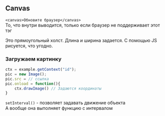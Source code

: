 ## Canvas ##

`<canvas>Обновите браузер</canvas>`  
То, что внутри <canvas> выводится, только если браузер не поддерживает этот тэг  

Это прямоугольный холст. Длина и ширина задается. С помощью JS рисуется, что угодно.

### Загружаем картинку ###  
``` javascript
ctx = example.getContext("id");
pic = new Image();
pic.src = // ссылка
pic.onload = function(){
	ctx.drawImage() // Задаются координаты 
}
```

`setInterval()` - позволяет задавать движение объекта  
А вообще она выполняет функцию с интервалом  

